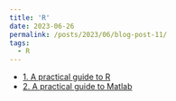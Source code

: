```yaml
---
title: 'R'
date: 2023-06-26
permalink: /posts/2023/06/blog-post-11/
tags:
  - R
---
```

- [1. A practical guide to R](https://www.overleaf.com/project/6498dc66b5a25112ba220c1e)
- [2. A practical guide to Matlab](https://www.overleaf.com/project/649d1787db43bee09bde4fb1)
